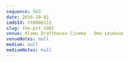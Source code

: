 ```yaml
---
sequence: 563
date: 2016-10-01
imdbId: tt0086113
slug: the-pit-1981
venue: Alamo Drafthouse Cinema - One Loudoun
venueNotes: null
medium: null
mediumNotes: null
---
```

